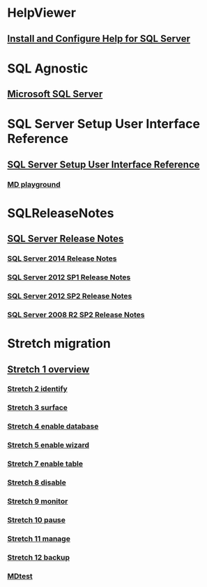 # HelpViewer
## [Install and Configure Help for SQL Server](Install-and-Configure-Help-for-SQL-Server.md)
# SQL Agnostic
## [Microsoft SQL Server](Microsoft-SQL-Server.md)
# SQL Server Setup User Interface Reference
## [SQL Server Setup User Interface Reference](SQL-Server-Setup-User-Interface-Reference.md)
### [MD playground](MD-playground.md)
# SQLReleaseNotes
## [SQL Server Release Notes](SQL-Server-Release-Notes.md)
### [SQL Server 2014 Release Notes](SQL-Server-2014-Release-Notes.md)
### [SQL Server 2012 SP1 Release Notes](SQL-Server-2012-SP1-Release-Notes.md)
### [SQL Server 2012 SP2 Release Notes](SQL-Server-2012-SP2-Release-Notes.md)
### [SQL Server 2008 R2 SP2 Release Notes](SQL-Server-2008-R2-SP2-Release-Notes.md)
# Stretch migration
## [Stretch 1 overview](Stretch-1-overview.md)
### [Stretch 2 identify](Stretch-2-identify.md)
### [Stretch 3 surface](Stretch-3-surface.md)
### [Stretch 4 enable database](Stretch-4-enable-database.md)
### [Stretch 5 enable wizard](Stretch-5-enable-wizard.md)
### [Stretch 7 enable table](Stretch-7-enable-table.md)
### [Stretch 8 disable](Stretch-8-disable.md)
### [Stretch 9 monitor](Stretch-9-monitor.md)
### [Stretch 10 pause](Stretch-10-pause.md)
### [Stretch 11 manage](Stretch-11-manage.md)
### [Stretch 12 backup](Stretch-12-backup.md)
### [MDtest](MDtest.md)
